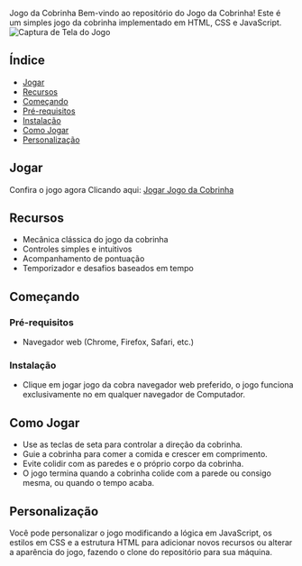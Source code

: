 Jogo da Cobrinha
Bem-vindo ao repositório do Jogo da Cobrinha! Este é um simples jogo da cobrinha implementado em HTML, CSS e JavaScript.
![Captura de Tela do Jogo](screenshot.png)
## Índice
- [Jogar](#Jogar)
- [Recursos](#recursos)
- [Começando](#começando)
- [Pré-requisitos](#pré-requisitos)
- [Instalação](#instalação)
- [Como Jogar](#como-jogar)
- [Personalização](#personalização)


## Jogar
Confira o jogo agora Clicando aqui: [Jogar Jogo da Cobrinha](https://felipesansi.github.io/Jogo_cobra/)
## Recursos
- Mecânica clássica do jogo da cobrinha
- Controles simples e intuitivos
- Acompanhamento de pontuação
- Temporizador e desafios baseados em tempo
## Começando
### Pré-requisitos
- Navegador web (Chrome, Firefox, Safari, etc.)
### Instalação
- Clique em jogar jogo da cobra navegador web preferido, o jogo funciona exclusivamente no em qualquer navegador de Computador. 
## Como Jogar
- Use as teclas de seta para controlar a direção da cobrinha.
- Guie a cobrinha para comer a comida e crescer em comprimento.
- Evite colidir com as paredes e o próprio corpo da cobrinha.
- O jogo termina quando a cobrinha colide com a parede ou consigo mesma, ou quando o tempo acaba.
## Personalização
Você pode personalizar o jogo modificando a lógica em JavaScript, os estilos em CSS e a estrutura HTML para adicionar novos recursos ou alterar a aparência do jogo, fazendo o clone do repositório para sua máquina. 

